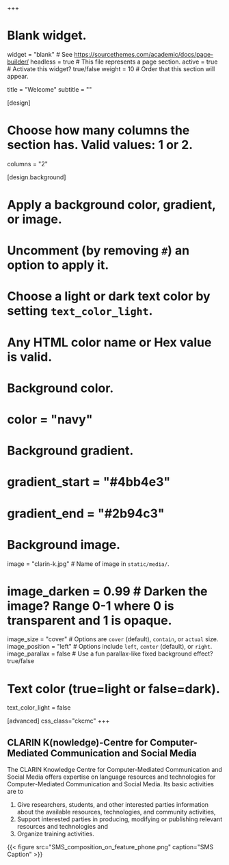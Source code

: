 +++
# Blank widget.
widget = "blank"  # See https://sourcethemes.com/academic/docs/page-builder/
headless = true  # This file represents a page section.
active = true  # Activate this widget? true/false
weight = 10  # Order that this section will appear.

title = "Welcome"
subtitle = ""

[design]
  # Choose how many columns the section has. Valid values: 1 or 2.
  columns = "2"

[design.background]
  # Apply a background color, gradient, or image.
  #   Uncomment (by removing `#`) an option to apply it.
  #   Choose a light or dark text color by setting `text_color_light`.
  #   Any HTML color name or Hex value is valid.

  # Background color.
  # color = "navy"
  
  # Background gradient.
  # gradient_start = "#4bb4e3"
  # gradient_end = "#2b94c3"
  
  # Background image.
  image = "clarin-k.jpg"  # Name of image in `static/media/`.
  # image_darken = 0.99  # Darken the image? Range 0-1 where 0 is transparent and 1 is opaque.
  image_size = "cover"  #  Options are `cover` (default), `contain`, or `actual` size.
  image_position = "left"  # Options include `left`, `center` (default), or `right`.
  image_parallax = false # Use a fun parallax-like fixed background effect? true/false
  
  # Text color (true=light or false=dark).
  text_color_light = false

[advanced]
  css_class="ckcmc"
+++

## CLARIN K(nowledge)-Centre for Computer-Mediated Communication and Social Media

The CLARIN Knowledge Centre for Computer-Mediated Communication and Social
Media offers expertise on language resources and technologies for
Computer-Mediated Communication and Social Media. Its basic activities are to
1. Give researchers, students, and other interested parties information about
   the available resources, technologies, and community activities,
2. Support interested parties in producing, modifying or publishing relevant
   resources and technologies and
3. Organize training activities.

{{< figure src="SMS_composition_on_feature_phone.png" caption="SMS Caption" >}}
